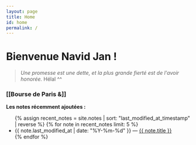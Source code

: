 ```yaml
---
layout: page
title: Home
id: home
permalink: /
---
```


# Bienvenue Navid Jan !

> *Une promesse est une dette, et la plus grande fierté est de l'avoir honorée.* Hélal ^^

### [[Bourse de Paris &]]

<strong>Les notes récemment ajoutées : </strong>
<ul>
  {% assign recent_notes = site.notes | sort: "last_modified_at_timestamp" | reverse %}
  {% for note in recent_notes limit: 5 %}
    <li>
      {{ note.last_modified_at | date: "%Y-%m-%d" }} — <a class="internal-link" href="{{ site.baseurl }}{{ note.url }}">{{ note.title }}</a>
    </li>
  {% endfor %}
</ul>

<style>
  .wrapper {
    max-width: 46em;
  }
</style>

